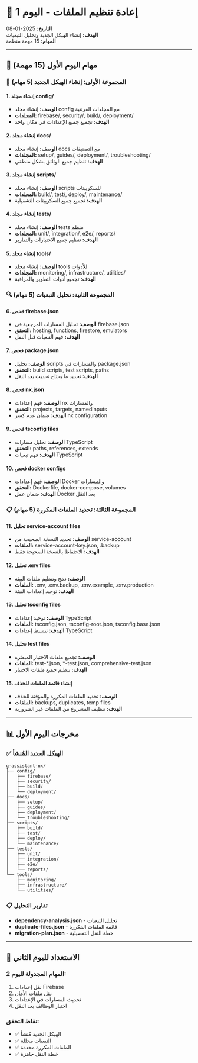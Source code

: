 # 📅 إعادة تنظيم الملفات - اليوم 1

**التاريخ:** 2025-01-08  
**الهدف:** إنشاء الهيكل الجديد وتحليل التبعيات  
**المهام:** 15 مهمة منظمة  

---

## 🎯 مهام اليوم الأول (15 مهمة)

### 📁 المجموعة الأولى: إنشاء الهيكل الجديد (5 مهام)

#### 1. إنشاء مجلد config/
- **الوصف:** إنشاء مجلد config مع المجلدات الفرعية
- **المجلدات:** firebase/, security/, build/, deployment/
- **الهدف:** تجميع جميع الإعدادات في مكان واحد

#### 2. إنشاء مجلد docs/
- **الوصف:** إنشاء مجلد docs مع التصنيفات
- **المجلدات:** setup/, guides/, deployment/, troubleshooting/
- **الهدف:** تنظيم جميع الوثائق بشكل منطقي

#### 3. إنشاء مجلد scripts/
- **الوصف:** إنشاء مجلد scripts للسكريبتات
- **المجلدات:** build/, test/, deploy/, maintenance/
- **الهدف:** تجميع جميع السكريبتات التشغيلية

#### 4. إنشاء مجلد tests/
- **الوصف:** إنشاء مجلد tests منظم
- **المجلدات:** unit/, integration/, e2e/, reports/
- **الهدف:** تنظيم جميع الاختبارات والتقارير

#### 5. إنشاء مجلد tools/
- **الوصف:** إنشاء مجلد tools للأدوات
- **المجلدات:** monitoring/, infrastructure/, utilities/
- **الهدف:** تجميع أدوات التطوير والمراقبة

### 🔍 المجموعة الثانية: تحليل التبعيات (5 مهام)

#### 6. فحص firebase.json
- **الوصف:** تحليل المسارات المرجعية في firebase.json
- **التحقق:** hosting, functions, firestore, emulators
- **الهدف:** فهم التبعيات قبل النقل

#### 7. فحص package.json
- **الوصف:** تحليل scripts والمسارات في package.json
- **التحقق:** build scripts, test scripts, paths
- **الهدف:** تحديد ما يحتاج تحديث بعد النقل

#### 8. فحص nx.json
- **الوصف:** فهم إعدادات nx والمسارات
- **التحقق:** projects, targets, namedInputs
- **الهدف:** ضمان عدم كسر nx configuration

#### 9. فحص tsconfig files
- **الوصف:** تحليل مسارات TypeScript
- **التحقق:** paths, references, extends
- **الهدف:** فهم تبعيات TypeScript

#### 10. فحص docker configs
- **الوصف:** فهم إعدادات Docker والمسارات
- **التحقق:** Dockerfile, docker-compose, volumes
- **الهدف:** ضمان عمل Docker بعد النقل

### 📋 المجموعة الثالثة: تحديد الملفات المكررة (5 مهام)

#### 11. تحليل service-account files
- **الوصف:** تحديد النسخة الصحيحة من service-account
- **الملفات:** service-account-key.json, .backup
- **الهدف:** الاحتفاظ بالنسخة الصحيحة فقط

#### 12. تحليل .env files
- **الوصف:** دمج وتنظيم ملفات البيئة
- **الملفات:** .env, .env.backup, .env.example, .env.production
- **الهدف:** توحيد إعدادات البيئة

#### 13. تحليل tsconfig files
- **الوصف:** توحيد إعدادات TypeScript
- **الملفات:** tsconfig.json, tsconfig-root.json, tsconfig.base.json
- **الهدف:** تبسيط إعدادات TypeScript

#### 14. تحليل test files
- **الوصف:** تجميع ملفات الاختبار المبعثرة
- **الملفات:** test-*.json, *-test.json, comprehensive-test.json
- **الهدف:** تنظيم جميع ملفات الاختبار

#### 15. إنشاء قائمة الملفات للحذف
- **الوصف:** تحديد الملفات المكررة والمؤقتة للحذف
- **الملفات:** backups, duplicates, temp files
- **الهدف:** تنظيف المشروع من الملفات غير الضرورية

---

## 📊 مخرجات اليوم الأول

### ✅ الهيكل الجديد المُنشأ
```
g-assistant-nx/
├── config/
│   ├── firebase/
│   ├── security/
│   ├── build/
│   └── deployment/
├── docs/
│   ├── setup/
│   ├── guides/
│   ├── deployment/
│   └── troubleshooting/
├── scripts/
│   ├── build/
│   ├── test/
│   ├── deploy/
│   └── maintenance/
├── tests/
│   ├── unit/
│   ├── integration/
│   ├── e2e/
│   └── reports/
└── tools/
    ├── monitoring/
    ├── infrastructure/
    └── utilities/
```

### 📋 تقارير التحليل
- **dependency-analysis.json** - تحليل التبعيات
- **duplicate-files.json** - قائمة الملفات المكررة
- **migration-plan.json** - خطة النقل التفصيلية

---

## 🔄 الاستعداد لليوم الثاني

### المهام المجدولة لليوم 2:
1. نقل إعدادات Firebase
2. نقل ملفات الأمان
3. تحديث المسارات في الإعدادات
4. اختبار الوظائف بعد النقل

### نقاط التحقق:
- ✅ الهيكل الجديد مُنشأ
- ✅ التبعيات محللة
- ✅ الملفات المكررة محددة
- ✅ خطة النقل جاهزة